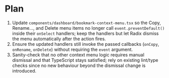 # Plan

1. Update `components/dashboard/bookmark-context-menu.tsx` so the Copy, Rename…, and Delete menu items no longer call `event.preventDefault()` inside their `onSelect` handlers; keep the handlers but let Radix dismiss the menu automatically after the action fires.
2. Ensure the updated handlers still invoke the passed callbacks (`onCopy`, `onRename`, `onDelete`) without requiring the `event` argument.
3. Sanity-check that no other context menu logic requires manual dismissal and that TypeScript stays satisfied; rely on existing lint/type checks since no new behaviour beyond the dismissal change is introduced.
